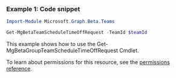 ### Example 1: Code snippet

```powershell
Import-Module Microsoft.Graph.Beta.Teams

Get-MgBetaTeamScheduleTimeOffRequest -TeamId $teamId
```
This example shows how to use the Get-MgBetaGroupTeamScheduleTimeOffRequest Cmdlet.

To learn about permissions for this resource, see the [permissions reference](/graph/permissions-reference).

